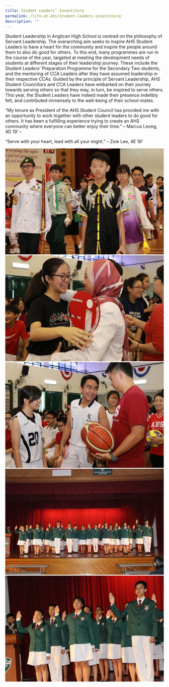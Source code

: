 ```yaml
---
title: Student Leaders’ Investiture
permalink: /life-at-ahs/student-leaders-investiture/
description: ""
---
```

Student Leadership in Anglican High School is centred on the philosophy of Servant Leadership. The overarching aim seeks to inspire AHS Student Leaders to have a heart for the community and inspire the people around them to also do good for others. To this end, many programmes are run In the course of the year, targeted at meeting the development needs of students at different stages of their leadership journey.  These include the Student Leaders’ Preparation Programme for the Secondary Two students, and the mentoring of CCA Leaders after they have assumed leadership in their respective CCAs. Guided by the principle of Servant Leadership, AHS Student Councillors and CCA Leaders have embarked on their journey towards serving others so that they may, in turn, be inspired to serve others.  This year, the Student Leaders have indeed made their presence indelibly felt, and contributed immensely to the well-being of their school-mates.

“My tenure as President of the AHS Student Council has provided me with an opportunity to work together with other student leaders to do good for others. It has been a fulfilling experience trying to create an AHS community where everyone can better enjoy their time.” – Marcus Leong, 4D 19’ –

“Serve with your heart, lead with all your might.” – Zoie Lee, 4E 19’ 

<img src="/images/2019_Stu_Leadership_01.jpg" 
         style="width:600px"
	/>
<br>
<img src="/images/2019_Stu_Leadership_02.jpg" 
         style="width:600px"
	/>
<br>
<img src="/images/2019_Stu_Leadership_03.jpg" 
         style="width:600px"
	/>
<br>
<img src="/images/2019_Stu_Leadership_05.jpg" 
         style="width:600px"
	/>
<br>
<img src="/images/2019_Stu_Leadership_06.jpg" 
         style="width:600px"
	/>
<br>

